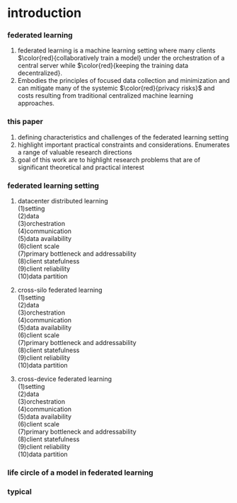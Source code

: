 # introduction
### federated learning
1. federated learning is a machine learning setting where many clients $\color{red}{collaboratively train a model} under the orchestration of a central server while $\color{red}{keeping the training data decentralized}.  
2. Embodies the principles of focused data collection and minimization and can mitigate many of the systemic $\color{red}{privacy risks}$ and costs resulting from traditional centralized machine learning approaches.  
### this paper
1. defining characteristics and challenges of the federated learning setting  
2. highlight important practical constraints and considerations. Enumerates a range of valuable research directions  
3. goal of this work are to highlight research problems that are of significant theoretical and practical interest  

### federated learning setting
1. datacenter distributed learning    
(1)setting  
(2)data  
(3)orchestration  
(4)communication  
(5)data availability  
(6)client scale  
(7)primary bottleneck and addressability  
(8)client statefulness  
(9)client reliability  
(10)data partition  

2. cross-silo federated learning  
(1)setting  
(2)data  
(3)orchestration  
(4)communication  
(5)data availability  
(6)client scale  
(7)primary bottleneck and addressability  
(8)client statefulness  
(9)client reliability  
(10)data partition  

3. cross-device federated learning  
(1)setting  
(2)data  
(3)orchestration  
(4)communication  
(5)data availability  
(6)client scale  
(7)primary bottleneck and addressability  
(8)client statefulness  
(9)client reliability  
(10)data partition  

### life circle of a model in federated learning
### typical




























